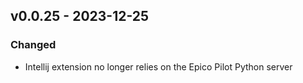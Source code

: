 ## v0.0.25 - 2023-12-25

### Changed

- Intellij extension no longer relies on the Epico Pilot Python server
